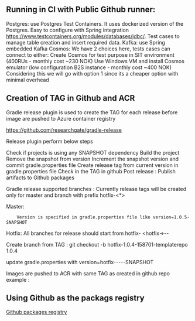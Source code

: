 
## Running in CI with Public Github runner:

Postgres: use Postgres Test Containers. It uses dockerized version of the Postgres. Easy to configure with Spring integration https://www.testcontainers.org/modules/databases/jdbc/. Test cases to manage table creation and  insert required data.
Kafka: use Spring embedded Kafka
Cosmos: We have 2 choices here, tests cases can connect to either:
Create Cosmos for test purpose in SIT environment (400RUs - monthly cost ~230 NOK)
Use Windows VM and install Cosmos emulator (low configuration B2S instance - monthly cost ~400 NOK)
         Considering this we will go with option 1 since its a cheaper option with minimal overhead 

## Creation of TAG in Github and ACR

Gradle release plugin is used to create the TAG for each release before image are pushed to Azure container registry



https://github.com/researchgate/gradle-release

Release plugin perform below steps

Check if projects is using any SNAPSHOT dependency
Build the project
Remove the snapshot from version
Increment the snapshot version and commit gradle.properties file
Create release tag from current version in gradle.properties file
Check in the TAG in github
Post release : Publish artifacts to Github packages

Gradle release supported branches : Currently release tags will be created only for master and branch with prefix hotfix-<*>

Master:

        Version is specified in gradle.properties file like version=1.0.5-SNAPSHOT

Hotfix: All branches for release should start from hotfix- <hotfix→<master TAG>-<US Story number>-<functionalityname>


Create branch from TAG : git checkout -b hotfix-1.0.4-158701-templaterepo 1.0.4

update gradle.properties with  version=hotfix-<master TAG>-<US story number>-<Functionality>-<Version Number>-SNAPSHOT

Images are pushed to ACR with same TAG as created in github repo  example <Service NAME>:<TAG>         

## Using Github as the packags registry 

[Github packages registry](https://docs.github.com/en/packages/working-with-a-github-packages-registry/working-with-the-gradle-registry)
